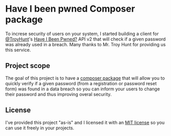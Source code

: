 # Have I been pwned Composer package

To increse security of users on your system, I started building a client for [@TroyHunt](https://twitter.com/troyhunt)'s [Have I Been Pwned?](https://haveibeenpwned.com/) API v2 that will check if a given password was already used in a breach. Many thanks to Mr. Troy Hunt for providing us this service.

## Project scope

The goal of this project is to have a [composer package](https://packagist.org) that will allow you to quickly verify if a given password (from a registration or password reset form) was found in a data breach so you can inform your users to change their password and thus improving overal security.

## License

I've provided this project "as-is" and I licensed it with an [MIT license](LICENSE) so you can use it freely in your projects.
